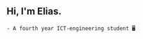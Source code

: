 ## Hi, I'm Elias.

``` shell
- A fourth year ICT-engineering student 🖥️
```

<!--
**Elihu-beep/Elihu-beep** is a ✨ _special_ ✨ repository because its `README.md` (this file) appears on your GitHub profile.

-->
